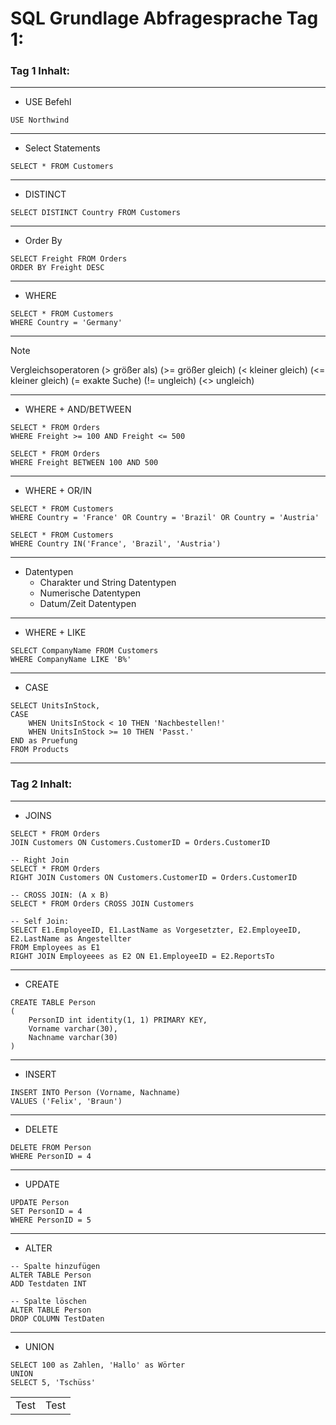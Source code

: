 # SQL Grundlage Abfragesprache Tag 1:

### Tag 1 Inhalt:
---
* USE Befehl
```
USE Northwind
```
---
* Select Statements
```
SELECT * FROM Customers
```
---
* DISTINCT
```
SELECT DISTINCT Country FROM Customers
```
---
* Order By
```
SELECT Freight FROM Orders
ORDER BY Freight DESC
```
---
* WHERE
```
SELECT * FROM Customers
WHERE Country = 'Germany'
```
---
>[!NOTE]
> Vergleichsoperatoren
> (> größer als)
> (>= größer gleich)
> (< kleiner gleich)
> (<= kleiner gleich)
> (= exakte Suche)
> (!= ungleich)
> (<> ungleich)
---
* WHERE + AND/BETWEEN
```
SELECT * FROM Orders
WHERE Freight >= 100 AND Freight <= 500

SELECT * FROM Orders
WHERE Freight BETWEEN 100 AND 500
```
---
* WHERE + OR/IN
```
SELECT * FROM Customers
WHERE Country = 'France' OR Country = 'Brazil' OR Country = 'Austria'

SELECT * FROM Customers
WHERE Country IN('France', 'Brazil', 'Austria')
```
---
* Datentypen
  * Charakter und String Datentypen
  * Numerische Datentypen
  * Datum/Zeit Datentypen
---
* WHERE + LIKE
```
SELECT CompanyName FROM Customers
WHERE CompanyName LIKE 'B%'
```
---
* CASE
```
SELECT UnitsInStock,
CASE
	WHEN UnitsInStock < 10 THEN 'Nachbestellen!'
	WHEN UnitsInStock >= 10 THEN 'Passt.'
END as Pruefung
FROM Products
```
---

### Tag 2 Inhalt:
---
* JOINS
```
SELECT * FROM Orders
JOIN Customers ON Customers.CustomerID = Orders.CustomerID

-- Right Join
SELECT * FROM Orders
RIGHT JOIN Customers ON Customers.CustomerID = Orders.CustomerID

-- CROSS JOIN: (A x B)
SELECT * FROM Orders CROSS JOIN Customers

-- Self Join:
SELECT E1.EmployeeID, E1.LastName as Vorgesetzter, E2.EmployeeID, E2.LastName as Angestellter
FROM Employees as E1
RIGHT JOIN Employeees as E2 ON E1.EmployeeID = E2.ReportsTo
```
---
* CREATE
```
CREATE TABLE Person 
(
	PersonID int identity(1, 1) PRIMARY KEY,
	Vorname varchar(30),
	Nachname varchar(30)
)
```
---
* INSERT
```
INSERT INTO Person (Vorname, Nachname)
VALUES ('Felix', 'Braun')
```
---
* DELETE
```
DELETE FROM Person
WHERE PersonID = 4
```
---
* UPDATE
```
UPDATE Person
SET PersonID = 4
WHERE PersonID = 5
```
---
* ALTER
```
-- Spalte hinzufügen
ALTER TABLE Person
ADD Testdaten INT

-- Spalte löschen
ALTER TABLE Person
DROP COLUMN TestDaten
```
--- 
* UNION
```
SELECT 100 as Zahlen, 'Hallo' as Wörter
UNION
SELECT 5, 'Tschüss'
```
<table>
	<tr>
		<td>Test</td>
		<td>Test</td>
	</tr>
</table>


